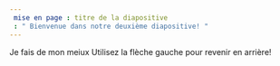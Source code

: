 ```yaml
---
 mise en page : titre de la diapositive
 : " Bienvenue dans notre deuxième diapositive! "
---
```

Je fais de mon meiux
Utilisez la flèche gauche pour revenir en arrière!